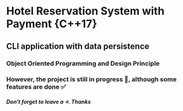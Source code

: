 # Hotel Reservation System with Payment {C++17}

## CLI application with data persistence

### Object Oriented Programming and Design Principle

### However, the project is still in progress 🚧, although some features are done ✅

##### *Don't forget to leave a ⭐️*. *Thanks*
